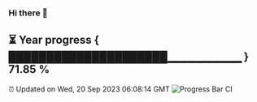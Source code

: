 ### Hi there 👋
⏳ Year progress { █████████████████████▁▁▁▁▁▁▁▁▁ } 71.85 %
---
⏰ Updated on Wed, 20 Sep 2023 06:08:14 GMT
![Progress Bar CI](https://github.com/Moyi321/Moyi321/workflows/Progress%20Bar%20CI/badge.svg)
